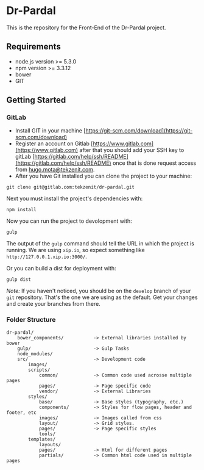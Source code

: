 # Dr-Pardal

This is the repository for the Front-End of the Dr-Pardal project.

## Requirements

* node.js version >= 5.3.0
* npm version >= 3.3.12
* bower
* GIT

## Getting Started

### GitLab
* Install GIT in your machine [https://git-scm.com/download](https://git-scm.com/download)
* Register an account on Gitlab [https://www.gitlab.com](https://www.gitlab.com) after that you should add your SSH key to gitLab [https://gitlab.com/help/ssh/README](https://gitlab.com/help/ssh/README) once that is done request access from [hugo.mota@tekzenit.com](mailto:hugo.mota@tekzenit.com).
* After you have Git installed you can clone the project to your machine:

```
git clone git@gitlab.com:tekzenit/dr-pardal.git
```

Next you must install the project's dependencies with:

```
npm install
```

Now you can run the project to devolopment with:

```
gulp
```

The output of the `gulp` command should tell the URL in which the project is
running. We are using `xip.io`, so expect something like `http://127.0.0.1.xip.io:3000/`.

Or you can build a dist for deployment with:

```
gulp dist
```

*Note:* If you haven't noticed, you should be on the `develop` branch of your
`git` repository. That's the one we are using as the default. Get your changes
and create your branches from there.


### Folder Structure
```
dr-pardal/
    bower_components/           -> External libraries installed by bower
    gulp/                       -> Gulp Tasks
    node_modules/
    src/                        -> Development code
        images/
        scripts/
            common/             -> Common code used acrosse multiple pages
            pages/              -> Page specific code
            vendor/             -> External Libraries
        styles/
            base/               -> Base styles (typography, etc.)
            components/         -> Styles for flow pages, header and footer, etc
            images/             -> Images called from css
            layout/             -> Grid styles.
            pages/              -> Page specific styles
            tools/
        templates/
            layouts/
            pages/              -> Html for different pages
            partials/           -> Common html code used in multiple pages
```
